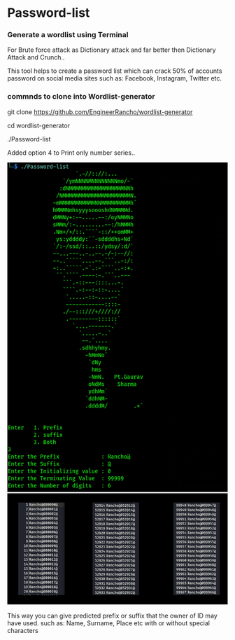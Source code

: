 # Password-list
### Generate a wordlist using Terminal
For Brute force attack as Dictionary attack and far better then Dictionary Attack and Crunch..

This tool helps to create a password list which can crack 50% of accounts password on social media sites such as: Facebook, Instagram, Twitter etc.

### commnds to clone into Wordlist-generator

git clone https://github.com/EngineerRancho/wordlist-generator

cd wordlist-generator

./Password-list

Added option 4 to Print only number series..

![](.Screenshot%201.png) 
![](.Screenshot%202.png)

This way you can give predicted prefix or suffix that the owner of ID may have used. such as: Name, Surname, Place etc with or without special characters
